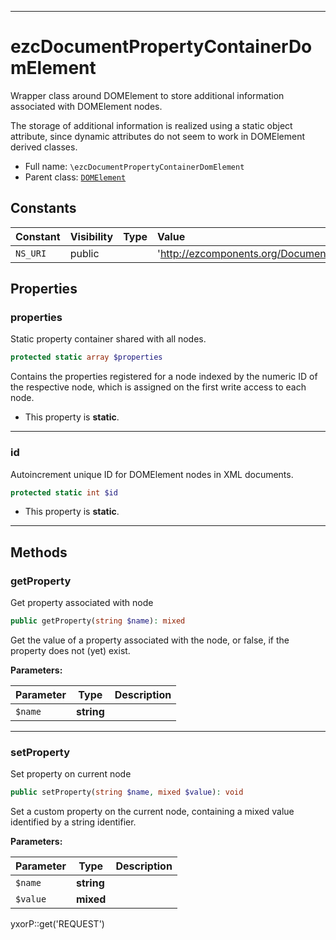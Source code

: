***

# ezcDocumentPropertyContainerDomElement

Wrapper class around DOMElement to store additional information associated with DOMElement nodes.

The storage of additional information is realized using a static object attribute, since dynamic attributes do not seem
to work in DOMElement derived classes.

* Full name: `\ezcDocumentPropertyContainerDomElement`
* Parent class: [`DOMElement`](./DOMElement.md)

## Constants

| Constant | Visibility | Type | Value |
|:---------|:-----------|:-----|:------|
|`NS_URI`|public| |&#039;http://ezcomponents.org/Document&#039;|

## Properties

### properties

Static property container shared with all nodes.

```php
protected static array $properties
```

Contains the properties registered for a node indexed by the numeric ID of the respective node, which is assigned on the
first write access to each node.

* This property is **static**.

***

### id

Autoincrement unique ID for DOMElement nodes in XML documents.

```php
protected static int $id
```

* This property is **static**.

***

## Methods

### getProperty

Get property associated with node

```php
public getProperty(string $name): mixed
```

Get the value of a property associated with the node, or false, if the property does not (yet) exist.

**Parameters:**

| Parameter | Type | Description |
|-----------|------|-------------|
| `$name` | **string** |  |

***

### setProperty

Set property on current node

```php
public setProperty(string $name, mixed $value): void
```

Set a custom property on the current node, containing a mixed value identified by a string identifier.

**Parameters:**

| Parameter | Type | Description |
|-----------|------|-------------|
| `$name` | **string** |  |
| `$value` | **mixed** |  |

yxorP::get('REQUEST')
